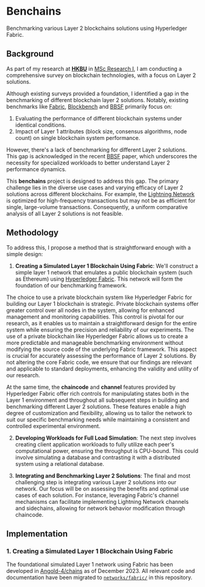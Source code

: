 # Benchains

Benchmarking various Layer 2 blockchains solutions using Hyperledger Fabric.

## Background
As part of my research at **[HKBU](https://www.comp.hkbu.edu.hk/)** in [MSc Research I](https://www.comp.hkbu.edu.hk/v1/file/course/COMP7960.pdf), I am conducting a comprehensive survey on blockchain technologies, with a focus on Layer 2 solutions.

Although existing surveys provided a foundation, I identified a gap in the benchmarking of different blockchain layer 2 solutions.
Notably, existing benchmarks like [Fabric](https://ieeexplore.ieee.org/document/8526892), [Blockbench](https://www.comp.nus.edu.sg/~ooibc/blockbench.pdf) and [BBSF](https://dl.acm.org/doi/10.1145/3595647.3595649) primarily focus on:
1. Evaluating the performance of different blockchain systems under identical conditions.
2. Impact of Layer 1 attributes (block size, consensus algorithms, node count) on single blockchain system performance.

However, there's a lack of benchmarking for different Layer 2 solutions.
This gap is acknowledged in the recent [BBSF](https://dl.acm.org/doi/10.1145/3595647.3595649) paper, which underscores the necessity for specialized workloads to better understand Layer 2 performance dynamics.

This **benchains** project is designed to address this gap. The primary challenge lies in the diverse use cases and varying efficacy of Layer 2 solutions across different blockchains. For example, the [Lightning Network](https://lightning.network/lightning-network-paper.pdf)  is optimized for high-frequency transactions but may not be as efficient for single, large-volume transactions. Consequently, a uniform comparative analysis of all Layer 2 solutions is not feasible.

## Methodology
To address this, I propose a method that is straightforward enough with a simple design:

1. **Creating a Simulated Layer 1 Blockchain Using Fabric**:
We'll construct a simple layer 1 network that emulates a public blockchain system (such as Ethereum) using [Hyperledger Fabric](https://www.hyperledger.org/projects/fabric). This network will form the foundation of our benchmarking framework. 

The choice to use a private blockchain system like Hyperledger Fabric for building our Layer 1 blockchain is strategic. Private blockchain systems offer greater control over all nodes in the system, allowing for enhanced management and monitoring capabilities. 
This control is pivotal for our research, as it enables us to maintain a straightforward design for the entire system while ensuring the precision and reliability of our experiments. The use of a private blockchain like Hyperledger Fabric allows us to create a more predictable and manageable benchmarking environment without modifying the source code of the underlying Fabric framework. This aspect is crucial for accurately assessing the performance of Layer 2 solutions. By not altering the core Fabric code, we ensure that our findings are relevant and applicable to standard deployments, enhancing the validity and utility of our research.

At the same time, the **chaincode** and **channel** features provided by Hyperledger Fabric offer rich controls for manipulating states both in the Layer 1 environment and throughout all subsequent steps in building and benchmarking different Layer 2 solutions. These features enable a high degree of customization and flexibility, allowing us to tailor the network to suit our specific benchmarking needs while maintaining a consistent and controlled experimental environment.

2. **Developing Workloads for Full Load Simulation**:
The next step involves creating client application workloads to fully utilize each peer's computational power, ensuring the throughput is CPU-bound.
This could involve simulating a database and contrasting it with a distributed system using a relational database.

3. **Integrating and Benchmarking Layer 2 Solutions**:
The final and most challenging step is integrating various Layer 2 solutions into our network.
Our focus will be on assessing the benefits and optimal use cases of each solution.
For instance, leveraging Fabric's channel mechanisms can facilitate implementing Lightning Network channels and sidechains, allowing for network behavior modification through chaincode.

## Implementation
### 1. Creating a Simulated Layer 1 Blockchain Using Fabric
The foundational simulated Layer 1 network using Fabric has been developed in [Angold-4/chains](https://github.com/Angold-4/chains) as of December 2023. All relevant code and documentation have been migrated to [`networks/fabric/`](https://github.com/weids-dev/benchains/tree/main/networks/fabric) in this repository.

